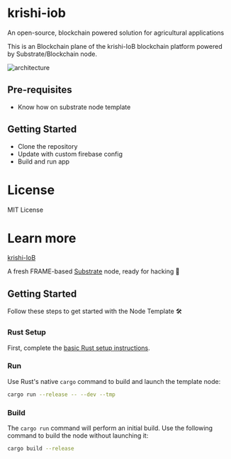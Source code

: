 # krishi-iob
An open-source, blockchain powered solution for agricultural applications

This is an Blockchain plane of the krishi-IoB blockchain platform powered by Substrate/Blockchain node.

![architecture](https://1.bp.blogspot.com/-oFbSLzMtp78/YLNsCUEbDiI/AAAAAAAAPyA/lYkQwOwpf1cpUBjEv8m8T6m6mBRJSuw-ACLcBGAsYHQ/s986/2.png)

## Pre-requisites
- Know how on substrate node template

## Getting Started
- Clone the repository
- Update with custom firebase config
- Build and run app

# License
MIT License

# Learn more 
[krishi-IoB](https://krishi-iob.blogspot.com/)

A fresh FRAME-based [Substrate](https://www.substrate.io/) node, ready for hacking :rocket:

## Getting Started

Follow these steps to get started with the Node Template :hammer_and_wrench:

### Rust Setup

First, complete the [basic Rust setup instructions](./doc/rust-setup.md).

### Run

Use Rust's native `cargo` command to build and launch the template node:

```sh
cargo run --release -- --dev --tmp
```

### Build

The `cargo run` command will perform an initial build. Use the following command to build the node
without launching it:

```sh
cargo build --release
```
